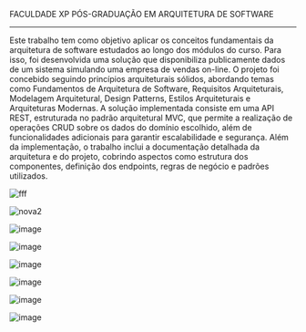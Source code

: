 FACULDADE XP
PÓS-GRADUAÇÃO EM ARQUITETURA DE SOFTWARE
 


-------


Este trabalho tem como objetivo aplicar os conceitos fundamentais da arquitetura de software estudados ao longo dos módulos do curso. Para isso, foi desenvolvida uma solução que disponibiliza publicamente dados de um sistema simulando uma empresa de vendas on-line.
O projeto foi concebido seguindo princípios arquiteturais sólidos, abordando temas como Fundamentos de Arquitetura de Software, Requisitos Arquiteturais, Modelagem Arquitetural, Design Patterns, Estilos Arquiteturais e Arquiteturas Modernas. A solução implementada consiste em uma API REST, estruturada no padrão arquitetural MVC, que permite a realização de operações CRUD sobre os dados do domínio escolhido, além de funcionalidades adicionais para garantir escalabilidade e segurança.
Além da implementação, o trabalho inclui a documentação detalhada da arquitetura e do projeto, cobrindo aspectos como estrutura dos componentes, definição dos endpoints, regras de negócio e padrões utilizados. 

 
![fff](https://github.com/user-attachments/assets/3c7fc314-a4d9-4660-a7fc-793438dc8f8e)

![nova2](https://github.com/user-attachments/assets/6dafbd78-1cb3-4031-af3a-d673ed27695e)

![image](https://github.com/user-attachments/assets/e2fd3b8f-c841-4a03-9601-41659f8d853b)


![image](https://github.com/user-attachments/assets/21386dda-c997-4f8a-a0c5-d9e26cbdb671)

![image](https://github.com/user-attachments/assets/c7ad9698-22e8-4795-946c-a3f5100f4ece)

![image](https://github.com/user-attachments/assets/043b7f6e-8809-4611-90b0-2932f8ff4495)


![image](https://github.com/user-attachments/assets/50fcf3a5-1b47-4b30-b9b0-d8ee3ce9ff37)

![image](https://github.com/user-attachments/assets/51eff884-ff5e-43a3-9c02-b9874bd7c375)


